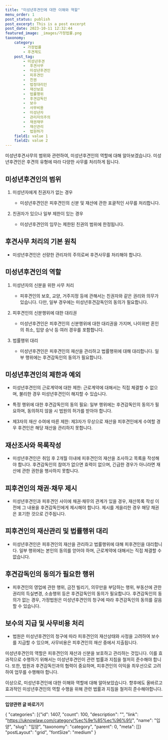 ```yaml
---
title: "미성년후견인에 대한 이해와 역할"
menu_order: 1
post_status: publish
post_excerpt: This is a post excerpt
post_date: 2023-10-11 12:32:44
featured_image: _images/가정법률.png
taxonomy:
    category:
        - 가정법률
        - 후견제도
    post_tag:
        - 미성년후견
        -  후견사무
        -  미성년후견인
        -  피후견인
        -  친권
        -  법정대리인
        -  재산보호
        -  법률행위
        -  후견감독인
        -  보수
        -  사무비용
        -  미성년자
        -  관리자의주의
        -  채권채무
        -  재산관리
        -  법원허가
    field1: value 1
    field2: value 2
---
```



미성년후견사무의 범위와 관련하여, 미성년후견인의 역할에 대해 알아보겠습니다. 미성년후견인은 후견의 유형에 따라 다양한 사무를 처리하게 됩니다.

## 미성년후견인의 범위

1. 미성년자에게 친권자가 없는 경우
   - 미성년후견인은 피후견인의 신분 및 재산에 관한 포괄적인 사무를 처리합니다.

2. 친권자가 있으나 일부 제한이 있는 경우
   - 미성년후견인의 임무는 제한된 친권의 범위에 한정됩니다.

## 후견사무 처리의 기본 원칙

- 미성년후견인은 선량한 관리자의 주의로써 후견사무를 처리해야 합니다.

## 미성년후견인의 역할

1. 미성년자의 신분을 위한 사무 처리
   - 피후견인의 보호, 교양, 거주지정 등에 관해서는 친권자와 같은 권리와 의무가 있습니다. 다만, 일부 경우에는 미성년후견감독인의 동의가 필요합니다.

2. 피후견인의 신분행위에 대한 대리권
   - 미성년후견인은 피후견인의 신분행위에 대한 대리권을 가지며, 나이위반 혼인의 취소, 입양 승낙 등 여러 경우를 포함합니다.

3. 법률행위 대리
   - 미성년후견인은 피후견인의 재산을 관리하고 법률행위에 대해 대리합니다. 일부 행위에는 후견감독인의 동의가 필요합니다.

## 미성년후견인의 제한과 예외

- 미성년후견인의 근로계약에 대한 제한: 근로계약에 대해서는 직접 체결할 수 없으며, 불리한 경우 미성년후견인이 해지할 수 있습니다.

- 특정 행위에 대한 후견감독인의 동의 필요: 일부 행위에는 후견감독인의 동의가 필요하며, 동의하지 않을 시 법원의 허가를 받아야 합니다.

- 제3자의 재산 수여에 따른 제한: 제3자가 무상으로 재산을 피후견인에게 수여할 경우 후견인은 해당 재산을 관리하지 못합니다.

## 재산조사와 목록작성

- 미성년후견인은 취임 후 2개월 이내에 피후견인의 재산을 조사하고 목록을 작성해야 합니다. 후견감독인의 참여가 없으면 효력이 없으며, 긴급한 경우가 아니라면 재산에 관한 권한을 행사하지 못합니다.

## 피후견인의 채권·채무 제시

- 미성년후견인과 피후견인 사이에 채권·채무의 관계가 있을 경우, 재산목록 작성 이전에 그 내용을 후견감독인에게 제시해야 합니다. 제시를 게을리한 경우 해당 채권은 포기한 것으로 간주됩니다.

## 피후견인의 재산관리 및 법률행위 대리

- 미성년후견인은 피후견인의 재산을 관리하고 법률행위에 대해 피후견인을 대리합니다. 일부 행위에는 본인의 동의를 얻어야 하며, 근로계약에 대해서는 직접 체결할 수 없습니다.

## 후견감독인의 동의가 필요한 행위

- 피후견인의 영업에 관한 행위, 금전 빌리기, 의무만을 부담하는 행위, 부동산에 관한 권리의 득실변경, 소송행위 등은 후견감독인의 동의가 필요합니다. 후견감독인의 동의가 없는 경우, 가정법원은 미성년후견인의 청구에 따라 후견감독인의 동의를 갈음할 수 있습니다.

## 보수의 지급 및 사무비용 처리

- 법원은 미성년후견인의 청구에 따라 피후견인의 재산상태와 사정을 고려하여 보수를 지급할 수 있으며, 사무비용은 피후견인의 재산 중에서 지출됩니다.

미성년후견인의 역할은 피후견인의 재산과 신분을 보호하고 관리하는 것입니다. 이를 효과적으로 수행하기 위해서는 미성년후견인이 관련 법률과 지침을 철저히 준수해야 합니다. 또한, 법원과 후견감독인과의 협력이 중요하며, 피후견인의 이익을 최우선으로 고려하여 업무를 수행해야 합니다.

이상으로, 미성년후견인에 대한 이해와 역할에 대해 알아보았습니다. 향후에도 올바르고 효과적인 미성년후견인의 역할 수행을 위해 관련 법률과 지침을 철저히 준수해야합니다.


<!-- wp:separator -->
<hr class="wp-block-separator has-alpha-channel-opacity"/>
<!-- /wp:separator -->
<!-- wp:group {"backgroundColor":"base","layout":{"type":"constrained"}} -->
<div class="wp-block-group has-base-background-color has-background">
<!-- wp:paragraph {"align":"center","fontSize":"large"} -->
<p class="has-text-align-center has-large-font-size"><strong>입양관련 글 바로가기</strong></p>
<!-- /wp:paragraph -->

<!-- wp:latest-posts -->
{
"categories": [{"id": 1407, "count": 100, "description": "", "link": "https://uknowlaw.com/category/%ec%9e%85%ec%96%91/", "name": "입양", "slug": "입양", "taxonomy": "category", "parent": 0, "meta": []}
"postLayout": "grid",
"fontSize": "medium"
}
<!-- /wp:latest-posts -->

</div>
<!-- /wp:group -->
    